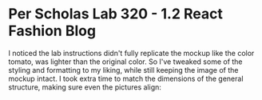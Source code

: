 # Per Scholas Lab 320 - 1.2 React Fashion Blog

I noticed the lab instructions didn't fully replicate the mockup like the color tomato, was lighter than the original color. So I've tweaked some of the styling and formatting to my liking, while still keeping the image of the mockup intact. I took extra time to match the dimensions of the general structure, making sure even the pictures align:

